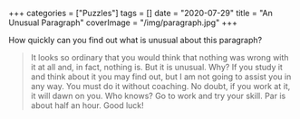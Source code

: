 +++
categories = ["Puzzles"]
tags = []
date = "2020-07-29"
title = "An Unusual Paragraph"
coverImage = "/img/paragraph.jpg"
+++

How quickly can you find out what is unusual about this
paragraph?<!--more-->

> It looks so ordinary that you would think that
nothing was wrong with it at all and, in fact, nothing is.
But it is unusual. Why? If you study it and think about
it you may find out, but I am not going to assist you in
any way. You must do it without coaching. No doubt, if
you work at it, it will dawn on you. Who knows? Go to
work and try your skill. Par is about half an hour. Good luck!
